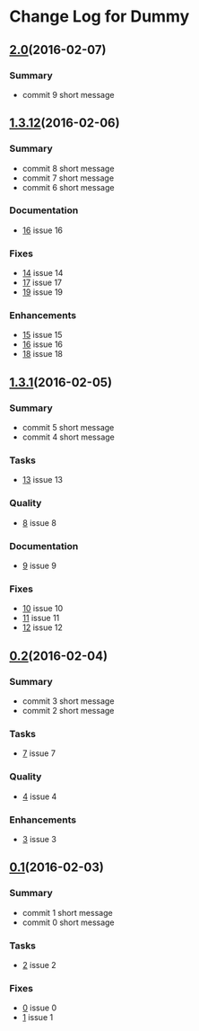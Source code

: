
# Change Log for Dummy


## [2.0](https://github.com/davidsowerby/dummy/tree/2.0)(2016-02-07)

### Summary

- commit 9 short message


## [1.3.12](https://github.com/davidsowerby/dummy/tree/1.3.12)(2016-02-06)

### Summary

- commit 8 short message
- commit 7 short message
- commit 6 short message


### Documentation
- [16](https:/github.com/davidsowerby/dummmy/issues/16) issue 16


### Fixes
- [14](https:/github.com/davidsowerby/dummmy/issues/14) issue 14
- [17](https:/github.com/davidsowerby/dummmy/issues/17) issue 17
- [19](https:/github.com/davidsowerby/dummmy/issues/19) issue 19


### Enhancements
- [15](https:/github.com/davidsowerby/dummmy/issues/15) issue 15
- [16](https:/github.com/davidsowerby/dummmy/issues/16) issue 16
- [18](https:/github.com/davidsowerby/dummmy/issues/18) issue 18


## [1.3.1](https://github.com/davidsowerby/dummy/tree/1.3.1)(2016-02-05)

### Summary

- commit 5 short message
- commit 4 short message


### Tasks
- [13](https:/github.com/davidsowerby/dummmy/issues/13) issue 13


### Quality
- [8](https:/github.com/davidsowerby/dummmy/issues/8) issue 8


### Documentation
- [9](https:/github.com/davidsowerby/dummmy/issues/9) issue 9


### Fixes
- [10](https:/github.com/davidsowerby/dummmy/issues/10) issue 10
- [11](https:/github.com/davidsowerby/dummmy/issues/11) issue 11
- [12](https:/github.com/davidsowerby/dummmy/issues/12) issue 12


## [0.2](https://github.com/davidsowerby/dummy/tree/0.2)(2016-02-04)

### Summary

- commit 3 short message
- commit 2 short message


### Tasks
- [7](https:/github.com/davidsowerby/dummmy/issues/7) issue 7


### Quality
- [4](https:/github.com/davidsowerby/dummmy/issues/4) issue 4


### Enhancements
- [3](https:/github.com/davidsowerby/dummmy/issues/3) issue 3


## [0.1](https://github.com/davidsowerby/dummy/tree/0.1)(2016-02-03)

### Summary

- commit 1 short message
- commit 0 short message


### Tasks
- [2](https:/github.com/davidsowerby/dummmy/issues/2) issue 2


### Fixes
- [0](https:/github.com/davidsowerby/dummmy/issues/0) issue 0
- [1](https:/github.com/davidsowerby/dummmy/issues/1) issue 1

